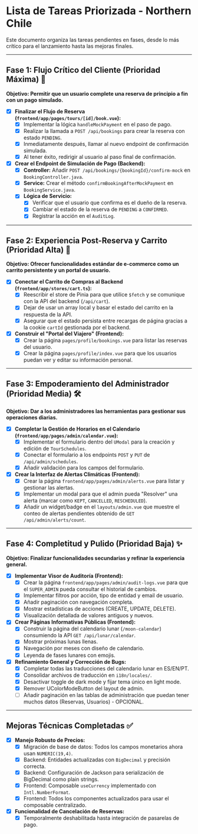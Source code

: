 # Lista de Tareas Priorizada - Northern Chile

Este documento organiza las tareas pendientes en fases, desde lo más crítico para el lanzamiento hasta las mejoras finales.

---

## Fase 1: Flujo Crítico del Cliente (Prioridad Máxima) 🚀
**Objetivo: Permitir que un usuario complete una reserva de principio a fin con un pago simulado.**

- [x] **Finalizar el Flujo de Reserva (`frontend/app/pages/tours/[id]/book.vue`):**
    - [x] Implementar la lógica `handleMockPayment` en el paso de pago.
    - [x] Realizar la llamada a `POST /api/bookings` para crear la reserva con estado `PENDING`.
    - [x] Inmediatamente después, llamar al nuevo endpoint de confirmación simulada.
    - [x] Al tener éxito, redirigir al usuario al paso final de confirmación.

- [x] **Crear el Endpoint de Simulación de Pago (Backend):**
    - [x] **Controller:** Añadir `POST /api/bookings/{bookingId}/confirm-mock` en `BookingController.java`.
    - [x] **Service:** Crear el método `confirmBookingAfterMockPayment` en `BookingService.java`.
    - [x] **Lógica de Servicio:**
        - [x] Verificar que el usuario que confirma es el dueño de la reserva.
        - [x] Cambiar el estado de la reserva de `PENDING` a `CONFIRMED`.
        - [x] Registrar la acción en el `AuditLog`.

---

## Fase 2: Experiencia Post-Reserva y Carrito (Prioridad Alta) 🛒
**Objetivo: Ofrecer funcionalidades estándar de e-commerce como un carrito persistente y un portal de usuario.**

- [x] **Conectar el Carrito de Compras al Backend (`frontend/app/stores/cart.ts`):**
    - [x] Reescribir el store de Pinia para que utilice `$fetch` y se comunique con la API del backend (`/api/cart`).
    - [x] Dejar de usar un array local y basar el estado del carrito en la respuesta de la API.
    - [x] Asegurar que el estado persista entre recargas de página gracias a la cookie `cartId` gestionada por el backend.

- [x] **Construir el "Portal del Viajero" (Frontend):**
    - [x] Crear la página `pages/profile/bookings.vue` para listar las reservas del usuario.
    - [x] Crear la página `pages/profile/index.vue` para que los usuarios puedan ver y editar su información personal.

---

## Fase 3: Empoderamiento del Administrador (Prioridad Media) 🛠️
**Objetivo: Dar a los administradores las herramientas para gestionar sus operaciones diarias.**

- [x] **Completar la Gestión de Horarios en el Calendario (`frontend/app/pages/admin/calendar.vue`):**
    - [x] Implementar el formulario dentro del `UModal` para la creación y edición de `TourSchedules`.
    - [x] Conectar el formulario a los endpoints `POST` y `PUT` de `/api/admin/schedules`.
    - [x] Añadir validación para los campos del formulario.

- [x] **Crear la Interfaz de Alertas Climáticas (Frontend):**
    - [x] Crear la página `frontend/app/pages/admin/alerts.vue` para listar y gestionar las alertas.
    - [x] Implementar un modal para que el admin pueda "Resolver" una alerta (marcar como `KEPT`, `CANCELLED`, `RESCHEDULED`).
    - [x] Añadir un widget/badge en el `layouts/admin.vue` que muestre el conteo de alertas pendientes obtenido de `GET /api/admin/alerts/count`.

---

## Fase 4: Completitud y Pulido (Prioridad Baja) ✨
**Objetivo: Finalizar funcionalidades secundarias y refinar la experiencia general.**

- [x] **Implementar Visor de Auditoría (Frontend):**
    - [x] Crear la página `frontend/app/pages/admin/audit-logs.vue` para que el `SUPER_ADMIN` pueda consultar el historial de cambios.
    - [x] Implementar filtros por acción, tipo de entidad y email de usuario.
    - [x] Añadir paginación con navegación completa.
    - [x] Mostrar estadísticas de acciones (CREATE, UPDATE, DELETE).
    - [x] Visualización detallada de valores antiguos y nuevos.

- [x] **Crear Páginas Informativas Públicas (Frontend):**
    - [x] Construir la página del calendario lunar (`/moon-calendar`) consumiendo la API `GET /api/lunar/calendar`.
    - [x] Mostrar próximas lunas llenas.
    - [x] Navegación por meses con diseño de calendario.
    - [x] Leyenda de fases lunares con emojis.

- [x] **Refinamiento General y Corrección de Bugs:**
    - [x] Completar todas las traducciones del calendario lunar en ES/EN/PT.
    - [x] Consolidar archivos de traducción en `i18n/locales/`.
    - [x] Desactivar toggle de dark mode y fijar tema único en light mode.
    - [x] Remover UColorModeButton del layout de admin.
    - [ ] Añadir paginación en las tablas de administración que puedan tener muchos datos (Reservas, Usuarios) - OPCIONAL.

---

## Mejoras Técnicas Completadas ✅

- [x] **Manejo Robusto de Precios:**
    - [x] Migración de base de datos: Todos los campos monetarios ahora usan `NUMERIC(19,4)`.
    - [x] Backend: Entidades actualizadas con `BigDecimal` y precisión correcta.
    - [x] Backend: Configuración de Jackson para serialización de BigDecimal como plain strings.
    - [x] Frontend: Composable `useCurrency` implementado con `Intl.NumberFormat`.
    - [x] Frontend: Todos los componentes actualizados para usar el composable centralizado.

- [x] **Funcionalidad de Cancelación de Reservas:**
    - [x] Temporalmente deshabilitada hasta integración de pasarelas de pago.
